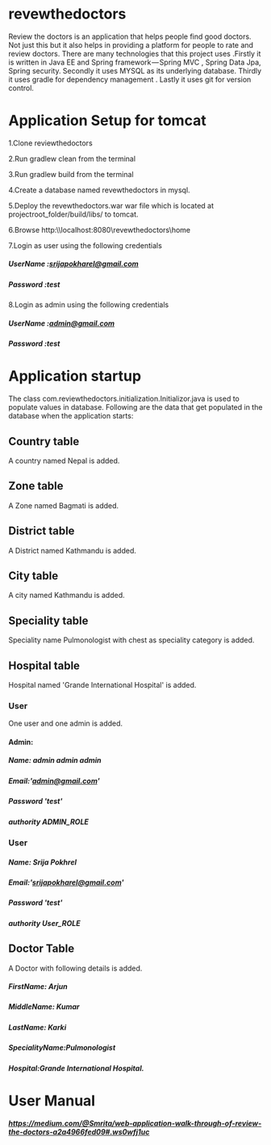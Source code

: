 # revewthedoctors
Review the doctors is an application that helps people find good doctors. Not just this but it also helps in providing a platform for people to rate and review doctors. There are many technologies that this project uses .Firstly it is written in Java EE and Spring framework — Spring MVC , Spring Data Jpa, Spring security. Secondly it uses MYSQL as its underlying database. Thirdly it uses gradle for dependency management . Lastly it uses git for version control.

# Application Setup  for tomcat

1.Clone reviewthedoctors

2.Run gradlew clean from the terminal

3.Run gradlew build from the terminal

4.Create a database named revewthedoctors in mysql.

5.Deploy the revewthedoctors.war war file which is located at projectroot_folder/build/libs/ to tomcat.

6.Browse http:\\\\localhost:8080\revewthedoctors\home

7.Login as user using the following credentials
##### UserName :srijapokharel@gmail.com
##### Password :test

8.Login as admin using the following credentials
##### UserName :admin@gmail.com
##### Password :test

# Application startup
The class com.reviewthedoctors.initialization.Initializor.java is used to populate values in database. 
Following are the data that get populated in the database when the application starts:

## Country table
A country named Nepal is added.

## Zone table
A Zone named Bagmati is added.

## District table
A District named Kathmandu is added.

## City table
A city named Kathmandu is added.

## Speciality table
Speciality name Pulmonologist with chest as speciality category is added.

## Hospital table
Hospital named 'Grande International Hospital' is added.

### User
One user and one admin is added.
#### Admin:
##### Name: admin admin admin 
##### Email:'admin@gmail.com'
##### Password 'test' 
##### authority ADMIN_ROLE

### User
##### Name: Srija Pokhrel
##### Email:'srijapokharel@gmail.com'
##### Password 'test' 
##### authority User_ROLE 

## Doctor Table
A Doctor with following details is added.

##### FirstName: Arjun
##### MiddleName: Kumar
##### LastName: Karki
##### SpecialityName:Pulmonologist
##### Hospital:Grande International Hospital.

# User Manual

##### https://medium.com/@Smrita/web-application-walk-through-of-review-the-doctors-a2a4966fed09#.ws0wfj1uc
